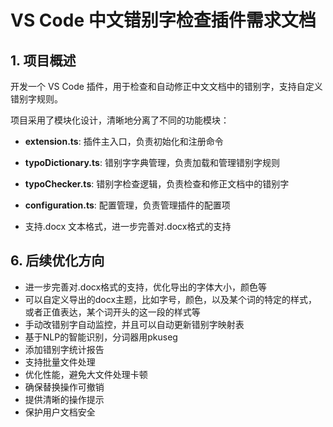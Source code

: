 # VS Code 中文错别字检查插件需求文档

## 1. 项目概述
开发一个 VS Code 插件，用于检查和自动修正中文文档中的错别字，支持自定义错别字规则。

项目采用了模块化设计，清晰地分离了不同的功能模块：

- **extension.ts**: 插件主入口，负责初始化和注册命令
- **typoDictionary.ts**: 错别字字典管理，负责加载和管理错别字规则
- **typoChecker.ts**: 错别字检查逻辑，负责检查和修正文档中的错别字
- **configuration.ts**: 配置管理，负责管理插件的配置项

- 支持.docx 文本格式，进一步完善对.docx格式的支持

## 6. 后续优化方向
- 进一步完善对.docx格式的支持，优化导出的字体大小，颜色等
- 可以自定义导出的docx主题，比如字号，颜色，以及某个词的特定的样式，或者正值表达，某个词开头的这一段的样式等
- 手动改错别字自动监控，并且可以自动更新错别字映射表
- 基于NLP的智能识别，分词器用pkuseg
- 添加错别字统计报告
- 支持批量文件处理
- 优化性能，避免大文件处理卡顿
- 确保替换操作可撤销
- 提供清晰的操作提示
- 保护用户文档安全